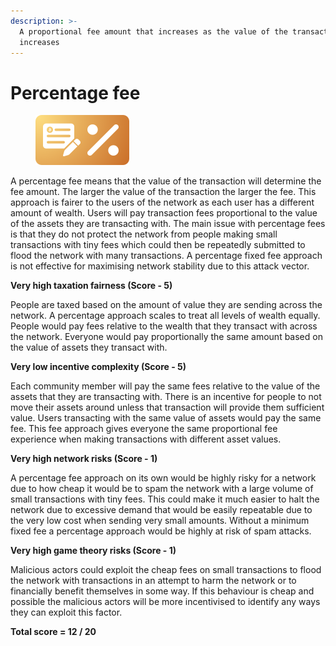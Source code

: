 ```yaml
---
description: >-
  A proportional fee amount that increases as the value of the transaction
  increases
---
```


# Percentage fee

<div align="left">

<figure><img src="../../.gitbook/assets/transaction-fee-percentage.png" alt="" width="150"><figcaption></figcaption></figure>

</div>

A percentage fee means that the value of the transaction will determine the fee amount. The larger the value of the transaction the larger the fee. This approach is fairer to the users of the network as each user has a different amount of wealth. Users will pay transaction fees proportional to the value of the assets they are transacting with. The main issue with percentage fees is that they do not protect the network from people making small transactions with tiny fees which could then be repeatedly submitted to flood the network with many transactions. A percentage fixed fee approach is not effective for maximising network stability due to this attack vector.



**Very high taxation fairness (Score - 5)**

People are taxed based on the amount of value they are sending across the network. A percentage approach scales to treat all levels of wealth equally. People would pay fees relative to the wealth that they transact with across the network. Everyone would pay proportionally the same amount based on the value of assets they transact with.



**Very low incentive complexity (Score - 5)**

Each community member will pay the same fees relative to the value of the assets that they are transacting with. There is an incentive for people to not move their assets around unless that transaction will provide them sufficient value. Users transacting with the same value of assets would pay the same fee. This fee approach gives everyone the same proportional fee experience when making transactions with different asset values.



**Very high network risks (Score - 1)**

A percentage fee approach on its own would be highly risky for a network due to how cheap it would be to spam the network with a large volume of small transactions with tiny fees. This could make it much easier to halt the network due to excessive demand that would be easily repeatable due to the very low cost when sending very small amounts. Without a minimum fixed fee a percentage approach would be highly at risk of spam attacks.



**Very high game theory risks (Score - 1)**

Malicious actors could exploit the cheap fees on small transactions to flood the network with transactions in an attempt to harm the network or to financially benefit themselves in some way. If this behaviour is cheap and possible the malicious actors will be more incentivised to identify any ways they can exploit this factor.



**Total score = 12 / 20**
